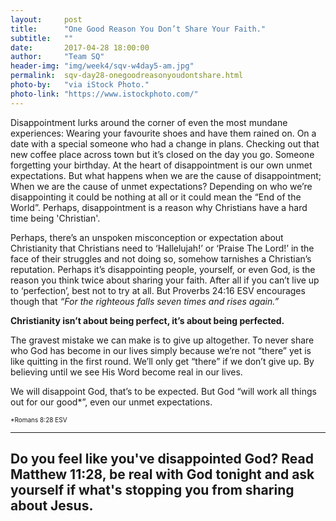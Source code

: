 ```yaml
---
layout:     post
title:      "One Good Reason You Don’t Share Your Faith."
subtitle:   ""
date:       2017-04-28 18:00:00
author:     "Team SQ"
header-img: "img/week4/sqv-w4day5-am.jpg"
permalink:  sqv-day28-onegoodreasonyoudontshare.html
photo-by:   "via iStock Photo."
photo-link: "https://www.istockphoto.com/"
---
```


<p>Disappointment lurks around the corner of even the most mundane experiences: Wearing your favourite shoes and have them rained on. On a date with a special someone who had a change in plans. Checking out that new coffee place across town but it’s closed on the day you go. Someone forgetting your birthday. At the heart of disappointment is our own unmet expectations. But what happens when we are the cause of disappointment; When we are the cause of unmet expectations? Depending on who we’re disappointing it could be nothing at all or it could mean the “End of the World”. Perhaps, disappointment is a reason why Christians have a hard time being 'Christian'.</p>

<p>Perhaps, there’s an unspoken misconception or expectation about Christianity that Christians need to ‘Hallelujah!’ or ‘Praise The Lord!’ in the face of their struggles and not doing so, somehow tarnishes a Christian’s reputation. Perhaps it’s disappointing people, yourself, or even God, is the reason you think twice about sharing your faith. After all if you can’t live up to ‘perfection’, best not to try at all. But Proverbs 24:16 ESV encourages though that <i>“For the righteous falls seven times and rises again.”</i></p>

<p><b>Christianity isn’t about being perfect, it’s about being perfected.</b></p>

<p>The gravest mistake we can make is to give up altogether. To never share who God has become in our lives simply because we’re not “there” yet is like quitting in the first round. We’ll only get “there” if we don’t give up. By believing until we see His Word become real in our lives.</p>

<p>We will disappoint God, that’s to be expected. But God “will work all things out for our good*”, even our unmet expectations.</p>

<p style="font-size:10px;">*Romans 8:28 ESV</p>

<hr>

<h2 class="section-heading">Do you feel like you've disappointed God? Read Matthew 11:28, be real with God tonight and ask yourself if what's stopping you from sharing about Jesus.</h2>